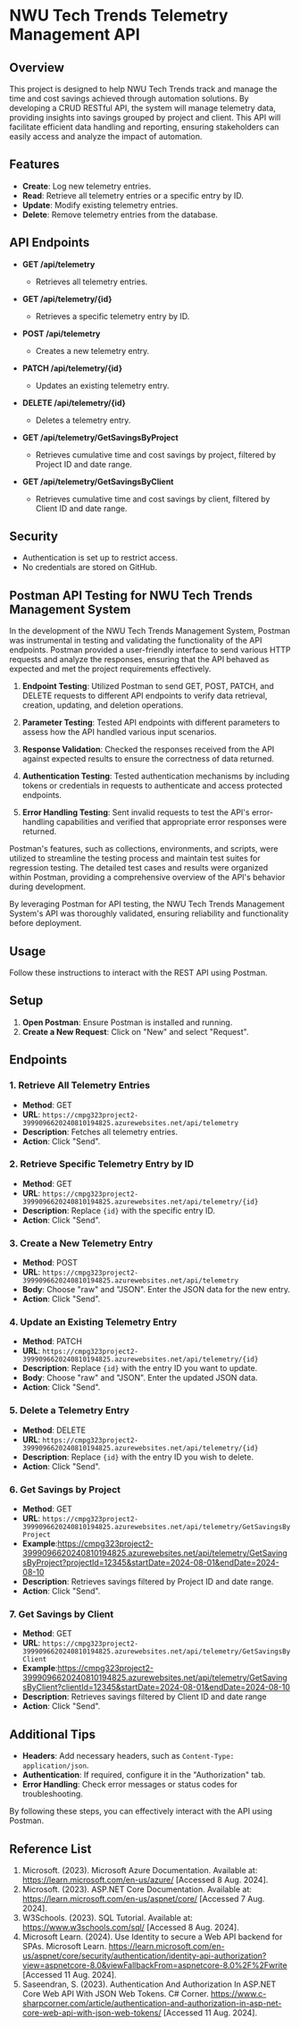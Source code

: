 
# NWU Tech Trends Telemetry Management API

## Overview

This project is designed to help NWU Tech Trends track and manage the time and cost savings achieved through automation solutions. By developing a CRUD RESTful API, the system will manage telemetry data, providing insights into savings grouped by project and client. This API will facilitate efficient data handling and reporting, ensuring stakeholders can easily access and analyze the impact of automation.


## Features

- **Create**: Log new telemetry entries.
- **Read**: Retrieve all telemetry entries or a specific entry by ID.
- **Update**: Modify existing telemetry entries.
- **Delete**: Remove telemetry entries from the database.


## API Endpoints

- **GET /api/telemetry**
  - Retrieves all telemetry entries.

- **GET /api/telemetry/{id}**
  - Retrieves a specific telemetry entry by ID.

- **POST /api/telemetry**
  - Creates a new telemetry entry.

- **PATCH /api/telemetry/{id}**
  - Updates an existing telemetry entry.

- **DELETE /api/telemetry/{id}**
  - Deletes a telemetry entry.

- **GET /api/telemetry/GetSavingsByProject**
  - Retrieves cumulative time and cost savings by project, filtered by Project ID and date range.

- **GET /api/telemetry/GetSavingsByClient**
  - Retrieves cumulative time and cost savings by client, filtered by Client ID and date range.
    

## Security

- Authentication is set up to restrict access.
- No credentials are stored on GitHub.
  


## Postman API Testing for NWU Tech Trends Management System

In the development of the NWU Tech Trends Management System, Postman was instrumental in testing and validating the functionality of the API endpoints. Postman provided a user-friendly interface to send various HTTP requests and analyze the responses, ensuring that the API behaved as expected and met the project requirements effectively.

1. **Endpoint Testing**: Utilized Postman to send GET, POST, PATCH, and DELETE requests to different API endpoints to verify data retrieval, creation, updating, and deletion operations.

2. **Parameter Testing**: Tested API endpoints with different parameters to assess how the API handled various input scenarios.

3. **Response Validation**: Checked the responses received from the API against expected results to ensure the correctness of data returned.

4. **Authentication Testing**: Tested authentication mechanisms by including tokens or credentials in requests to authenticate and access protected endpoints.

5. **Error Handling Testing**: Sent invalid requests to test the API's error-handling capabilities and verified that appropriate error responses were returned.

Postman's features, such as collections, environments, and scripts, were utilized to streamline the testing process and maintain test suites for regression testing. The detailed test cases and results were organized within Postman, providing a comprehensive overview of the API's behavior during development.

By leveraging Postman for API testing, the NWU Tech Trends Management System's API was thoroughly validated, ensuring reliability and functionality before deployment.



## Usage

Follow these instructions to interact with the REST API using Postman.

## Setup

1. **Open Postman**: Ensure Postman is installed and running.
2. **Create a New Request**: Click on "New" and select "Request".

## Endpoints

### 1. Retrieve All Telemetry Entries
- **Method**: GET
- **URL**: `https://cmpg323project2-3999096620240810194825.azurewebsites.net/api/telemetry`
- **Description**: Fetches all telemetry entries.
- **Action**: Click "Send".

### 2. Retrieve Specific Telemetry Entry by ID
- **Method**: GET
- **URL**: `https://cmpg323project2-3999096620240810194825.azurewebsites.net/api/telemetry/{id}`
- **Description**: Replace `{id}` with the specific entry ID.
- **Action**: Click "Send".

### 3. Create a New Telemetry Entry
- **Method**: POST
- **URL**: `https://cmpg323project2-3999096620240810194825.azurewebsites.net/api/telemetry`
- **Body**: Choose "raw" and "JSON". Enter the JSON data for the new entry.
- **Action**: Click "Send".

### 4. Update an Existing Telemetry Entry
- **Method**: PATCH
- **URL**: `https://cmpg323project2-3999096620240810194825.azurewebsites.net/api/telemetry/{id}`
- **Description**: Replace `{id}` with the entry ID you want to update.
- **Body**: Choose "raw" and "JSON". Enter the updated JSON data.
- **Action**: Click "Send".

### 5. Delete a Telemetry Entry
- **Method**: DELETE
- **URL**: `https://cmpg323project2-3999096620240810194825.azurewebsites.net/api/telemetry/{id}`
- **Description**: Replace `{id}` with the entry ID you wish to delete.
- **Action**: Click "Send".

### 6. Get Savings by Project
- **Method**: GET
- **URL**: `https://cmpg323project2-3999096620240810194825.azurewebsites.net/api/telemetry/GetSavingsByProject`
- **Example**:https://cmpg323project2-3999096620240810194825.azurewebsites.net/api/telemetry/GetSavingsByProject?projectId=12345&startDate=2024-08-01&endDate=2024-08-10
- **Description**: Retrieves savings filtered by Project ID and date range.
- **Action**: Click "Send".

### 7. Get Savings by Client
- **Method**: GET
- **URL**: `https://cmpg323project2-3999096620240810194825.azurewebsites.net/api/telemetry/GetSavingsByClient`
- **Example**:https://cmpg323project2-3999096620240810194825.azurewebsites.net/api/telemetry/GetSavingsByClient?clientId=12345&startDate=2024-08-01&endDate=2024-08-10
- **Description**: Retrieves savings filtered by Client ID and date range
- **Action**: Click "Send".

## Additional Tips

- **Headers**: Add necessary headers, such as `Content-Type: application/json`.
- **Authentication**: If required, configure it in the "Authorization" tab.
- **Error Handling**: Check error messages or status codes for troubleshooting.

By following these steps, you can effectively interact with the API using Postman.
     

## Reference List

1. Microsoft. (2023). Microsoft Azure Documentation. Available at: https://learn.microsoft.com/en-us/azure/ [Accessed 8 Aug. 2024].
2. Microsoft. (2023). ASP.NET Core Documentation. Available at: https://learn.microsoft.com/en-us/aspnet/core/ [Accessed 7 Aug. 2024].
3. W3Schools. (2023). SQL Tutorial. Available at: https://www.w3schools.com/sql/ [Accessed 8 Aug. 2024].
4. Microsoft Learn. (2024). Use Identity to secure a Web API backend for SPAs. Microsoft Learn. https://learn.microsoft.com/en-us/aspnet/core/security/authentication/identity-api-authorization?view=aspnetcore-8.0&viewFallbackFrom=aspnetcore-8.0%2F%2Fwrite  [Accessed 11 Aug. 2024].
5. Saseendran, S. (2023). Authentication And Authorization In ASP.NET Core Web API With JSON Web Tokens. C# Corner. https://www.c-sharpcorner.com/article/authentication-and-authorization-in-asp-net-core-web-api-with-json-web-tokens/  [Accessed 11 Aug. 2024].
